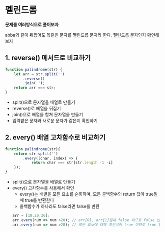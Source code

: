 # 펠린드롬

**문제를 여러방식으로 풀어보자**

abba와 같이 뒤집어도 똑같은 문자를 펠린드롬 문자라 한다. 펠린드롬 문자인지 확인해보자

## 1. reverse() 메서드로 비교하기

```js
function palindrome(str) {
    let arr = str.split('')
        .reverse()
        .join('');
    return arr === str;
}
```
- split()으로 문자열을 배열로 만들기
- reverse()로 배열을 뒤집기
- join()으로 배열을 합쳐 문자열을 만들기
- 입력받은 문자와 새로운 문자가 같은지 확인하기

## 2. every() 배열 고차함수로 비교하기
```js
function palindrome(str){
	return str.split('')
		.every((char, index) => {
			return char === str[str.length -1 -i]
	});
}
```
- split()으로 문자열을 배열로 만들기
- every() 고차함수를 사용해서 확인
    - every()는 배열을 모든 요소를 순회하며, 모든 콜백함수의 return 값이 true일때 true를 반환한다
    - 콜백함수가 하나라도 false라면 false를 반환
    ```js
    arr = [10,20,30];
    arr.every(num => num >20); // arr[0], arr[1]일때 false 이므로 false 반환
    arr.every(num => num >20); // 모든 요소에 대해 조건식이 true 이므로 true 반환
    
    ```